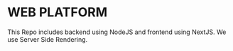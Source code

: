 # WEB PLATFORM

This Repo includes backend using NodeJS and frontend using NextJS. We use Server Side Rendering.
